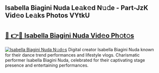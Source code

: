 ## Isabella Biagini Nuda Le𝚊k𝚎d N𝚞𝚍e - Part-JzK Vid𝚎o Le𝚊ks Photos VYtkU

# <h2><a href="http://fbf0ccj.evod.top/?m=Isabella+Biagini+Nuda">🔗 👉🔴 Isabella Biagini Nuda Vid𝚎o Ph𝚘t𝚘s</a></h2>

[![Isabella Biagini Nuda N𝚞d𝚎s](https://i.imgur.com/8V9OHl7.gif)](http://fbf0ccj.evod.top/?m=Isabella+Biagini+Nuda)
Digital creator Isabella Biagini Nuda known for their dance trend performances and lifestyle vlogs. Charismatic performer Isabella Biagini Nuda, celebrated for their captivating stage presence and entertaining performances. 
